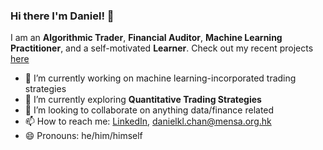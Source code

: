 ### Hi there I'm Daniel! 👋

I am an **Algorithmic Trader**, **Financial Auditor**, **Machine Learning Practitioner**, and a self-motivated **Learner**.
Check out my recent projects [here](https://uthrower.github.io/Daniel_Portfolio/)

- 🔭 I’m currently working on machine learning-incorporated trading strategies
- 🌱 I’m currently exploring **Quantitative Trading Strategies**
- 👯 I’m looking to collaborate on anything data/finance related
- 📫 How to reach me: [LinkedIn](http://www.linkedin.com/in/danielklchan), <danielkl.chan@mensa.org.hk>
- 😄 Pronouns: he/him/himself
